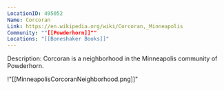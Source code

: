 ```yaml
---
LocationID: 495052
Name: Corcoran
Link: https://en.wikipedia.org/wiki/Corcoran,_Minneapolis 
Community: ""[[Powderhorn]]""
Locations: "[[Boneshaker Books]]"
---
```


Description:
Corcoran is a neighborhood in the Minneapolis community of Powderhorn.

!"[[MinneapolisCorcoranNeighborhood.png]]"
